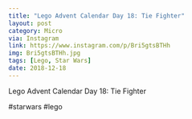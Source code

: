 ```yaml
---
title: "Lego Advent Calendar Day 18: Tie Fighter"
layout: post
category: Micro
via: Instagram
link: https://www.instagram.com/p/Bri5gtsBTHh
img: Bri5gtsBTHh.jpg
tags: [Lego, Star Wars]
date: 2018-12-18
---
```

Lego Advent Calendar Day 18: Tie Fighter

#starwars #lego
